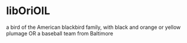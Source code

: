# libOriOIL
a bird of the American blackbird family, with black and orange or yellow plumage OR
a baseball team from Baltimore
